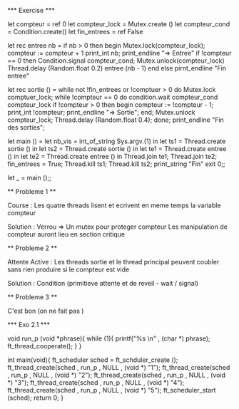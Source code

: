 *** Exercise ***

let compteur = ref 0
let compteur_lock = Mutex.create ()
let compteur_cond = Condition.create()
let fin_entrees = ref False


let rec entree nb =
    if nb > 0 then 
        begin
            Mutex.lock(compteur_lock);
            compteur := compteur + 1
            print_int nb;
            print_endline "=> Entree"
            if !compteur == 0 then Condition.signal
            compteur_cond;
            Mutex.unlock(compteur_lock)
            Thread.delay (Random.float 0.2)
            entree (nb - 1)
        end
    else pirnt_endline "Fin entree"

let rec sortie () = 
    while not !fin_entrees or !comptuer > 0 
    do 
        Mutex.lock comptuer_lock;
        while !compteur == 0 do
            condition.wait compteur_cond compteur_lock
        if !compteur > 0 then
            begin 
                compteur := !compteur - 1;
                print_int !compteur;
                print_endline "=> Sortie";
            end;
        Mutex.unlock compteur_lock;
        Thread.delay (Random.float 0.4);
    done;
    print_endline "Fin des sorties";

let main () =
    let nb_vis = int_of_string Sys.argv.(1) in
    let ts1 = Thread.create sortie () in
    let ts2 = Thread.create sortie () in
    let te1 = Thread.create entree () in
    let te2 = Thread.create entree () in
    Thread.join te1;
    Thread.join te2;
    fin_entrees = True;
    Thread.kill ts1;
    Thread.kill ts2;
    print_string "Fin"
    exit 0;;

let _ = main ();;

** Probleme 1 **

Course :
    Les quatre threads lisent et ecrivent en meme temps la variable compteur

Solution :
    Verrou => Un mutex pour proteger compteur 
    Les manipulation de compteur auront lieu en section critique

** Probleme 2 **

Attente Active :
    Les threads sortie et le thread principal peuvent coubler sans rien produire si le compteur est vide

Solution :
    Condition (primitieve attente et de reveil - wait / signal)

** Probleme 3 **

C'est bon (on ne fait pas )



*** Exo 2.1 ***

void run_p (void *phrase){
    while (1){
        printf("%s \n" , (char *) phrase);
        ft_thread_cooperate();
    }
}

int main(void){
    ft_scheduler sched = ft_schduler_create ();
    ft_thread_create(sched , run_p , NULL , (void *) "1");
    ft_thread_create(sched , run_p , NULL , (void *) "2");
    ft_thread_create(sched , run_p , NULL , (void *) "3");
    ft_thread_create(sched , run_p , NULL , (void *) "4");
    ft_thread_create(sched , run_p , NULL , (void *) "5");
    ft_scheduler_start (sched);
    return 0;
}























